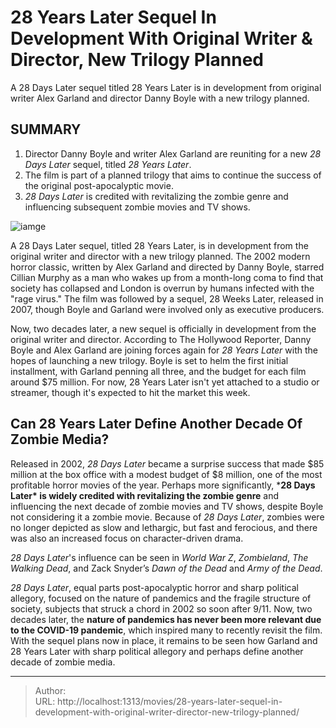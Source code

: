 # 28 Years Later Sequel In Development With Original Writer &amp; Director, New Trilogy Planned


A 28 Days Later sequel titled 28 Years Later is in development from original writer Alex Garland and director Danny Boyle with a new trilogy planned.

## SUMMARY

1. Director Danny Boyle and writer Alex Garland are reuniting for a new *28 Days Later* sequel, titled *28 Years Later*.
2.  The film is part of a planned trilogy that aims to continue the success of the original post-apocalyptic movie.
3.  *28 Days Later* is credited with revitalizing the zombie genre and influencing subsequent zombie movies and TV shows.

![iamge](https://cdn.jsdelivr.net/gh/marykeil/picgolib/image202401112010333.png)



A 28 Days Later sequel, titled 28 Years Later, is in development from the original writer and director with a new trilogy planned. The 2002 modern horror classic, written by Alex Garland and directed by Danny Boyle, starred Cillian Murphy as a man who wakes up from a month-long coma to find that society has collapsed and London is overrun by humans infected with the &#34;rage virus.&#34; The film was followed by a sequel, 28 Weeks Later, released in 2007, though Boyle and Garland were involved only as executive producers.

Now, two decades later, a new sequel is officially in development from the original writer and director. According to The Hollywood Reporter, Danny Boyle and Alex Garland are joining forces again for *28 Years Later* with the hopes of launching a new trilogy. Boyle is set to helm the first initial installment, with Garland penning all three, and the budget for each film around $75 million. For now, 28 Years Later isn&#39;t yet attached to a studio or streamer, though it&#39;s expected to hit the market this week.

## Can 28 Years Later Define Another Decade Of Zombie Media?

Released in 2002, *28 Days Later* became a surprise success that made $85 million at the box office with a modest budget of $8 million, one of the most profitable horror movies of the year. Perhaps more significantly, ***28 Days Later\* is widely credited with revitalizing the zombie genre** and influencing the next decade of zombie movies and TV shows, despite Boyle not considering it a zombie movie. Because of *28 Days Later*, zombies were no longer depicted as slow and lethargic, but fast and ferocious, and there was also an increased focus on character-driven drama.

*28 Days Later*&#39;s influence can be seen in *World War Z*, *Zombieland*, *The Walking Dead*, and Zack Snyder’s *Dawn of the Dead* and *Army of the Dead*.

*28 Days Later*, equal parts post-apocalyptic horror and sharp political allegory, focused on the nature of pandemics and the fragile structure of society, subjects that struck a chord in 2002 so soon after 9/11. Now, two decades later, the **nature of pandemics has never been more relevant due to the COVID-19 pandemic**, which inspired many to recently revisit the film. With the sequel plans now in place, it remains to be seen how Garland and 28 Years Later with sharp political allegory and perhaps define another decade of zombie media.


---

> Author:   
> URL: http://localhost:1313/movies/28-years-later-sequel-in-development-with-original-writer-director-new-trilogy-planned/  

